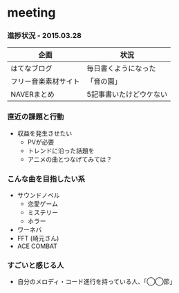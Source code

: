 meeting
=======

### 進捗状況 - 2015.03.28

| 企画                 | 状況               |
|----------------------|--------------------|
| はてなブログ         | 毎日書くようになった |
| フリー音楽素材サイト | 「音の園」             |
| NAVERまとめ          | 5記事書いたけどウケない |


### 直近の課題と行動

- 収益を発生させたい
    - PVが必要
    - トレンドに沿った話題を
    - アニメの曲とつなげてみては？


### こんな曲を目指したい系

- サウンドノベル
    - 恋愛ゲーム
    - ミステリー
    - ホラー
- ワーネバ
- FFT (崎元さん)
- ACE COMBAT


### すごいと感じる人

- 自分のメロディ・コード進行を持っている人、「◯◯節」

